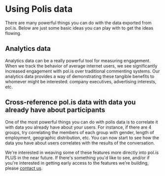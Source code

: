 # Using Polis data

There are many powerful things you can do with the data exported from pol.is.
Below are just some basic ideas you can play with to get the ideas flowing.


## Analytics data

Analytics data can be a really powerful tool for measuring engagement.
When we track the behavior of average internet users, we see significantly increased engagement with pol.is over traditional commenting systems.
Our analytics data provides a way of demonstrating these tangible benefits to whomever might be interested: company executives, advertising interests, etc.


## Cross-reference pol.is data with data you already have about participants

One of the most powerful things you can do with polis data is to correlate it with data you already have about your users.
For instance, if there are 4 groups, try correlating the members of each group with gender, length of employment, geographic distribution, etc.
You can now start to see how the data you have about users correlates with the results of the conversation.

We're interested in weaving some of these features more directly into pol.is PLUS in the near future.
If there's something you'd like to see, and/or if you're interested in getting early access to the features we're building, please [contact us](mailto:contact@pol.is).



